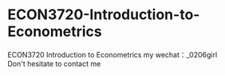 # ECON3720-Introduction-to-Econometrics
ECON3720  Introduction to Econometrics my wechat：_0206girl Don't hesitate to contact me
